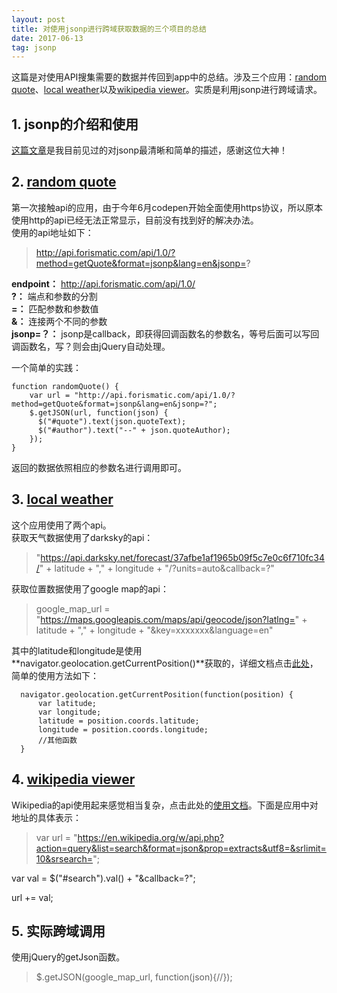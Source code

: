 ```yaml
---
layout: post
title: 对使用jsonp进行跨域获取数据的三个项目的总结
date: 2017-06-13
tag: jsonp
---
```

这篇是对使用API搜集需要的数据并传回到app中的总结。涉及三个应用：[random quote](https://codepen.io/ginnko/full/WjgbMM/)、[local weather](https://codepen.io/ginnko/full/mmzqVj/)以及[wikipedia viewer](https://codepen.io/ginnko/full/Omadzj/)。实质是利用jsonp进行跨域请求。

<!-- more -->

## 1. jsonp的介绍和使用  
[这篇文章](http://www.cnblogs.com/dowinning/archive/2012/04/19/json-jsonp-jquery.html)是我目前见过的对jsonp最清晰和简单的描述，感谢这位大神！
	

## 2. [random quote](https://codepen.io/ginnko/full/WjgbMM/)  
第一次接触api的应用，由于今年6月codepen开始全面使用https协议，所以原本使用http的api已经无法正常显示，目前没有找到好的解决办法。  
使用的api地址如下：
> http://api.forismatic.com/api/1.0/?method=getQuote&format=jsonp&lang=en&jsonp=?

**endpoint：** http://api.forismatic.com/api/1.0/  
**?：** 端点和参数的分割  
**=：** 匹配参数和参数值  
**&：** 连接两个不同的参数  
**jsonp=？：** jsonp是callback，即获得回调函数名的参数名，等号后面可以写回调函数名，写？则会由jQuery自动处理。

一个简单的实践：  

	function randomQuote() {
		var url = "http://api.forismatic.com/api/1.0/?method=getQuote&format=jsonp&lang=en&jsonp=?";
		$.getJSON(url, function(json) {
		  $("#quote").text(json.quoteText);
		  $("#author").text("--" + json.quoteAuthor);
		});
	}
返回的数据依照相应的参数名进行调用即可。  

## 3. [local weather](https://codepen.io/ginnko/full/mmzqVj/)
这个应用使用了两个api。  
获取天气数据使用了darksky的api：  
>"https://api.darksky.net/forecast/37afbe1af1965b09f5c7e0c6f710fc34/" + latitude + "," + longitude + "/?units=auto&callback=?"  

获取位置数据使用了google map的api：
>google_map_url = "https://maps.googleapis.com/maps/api/geocode/json?latlng=" + latitude + "," + longitude + "&key=xxxxxxx&language=en"

其中的latitude和longitude是使用**navigator.geolocation.getCurrentPosition()**获取的，详细文档点击[此处](https://developer.mozilla.org/zh-CN/docs/Web/API/Geolocation/Using_geolocation)，简单的使用方法如下：

	  navigator.geolocation.getCurrentPosition(function(position) {
		  var latitude;
		  var longitude;
		  latitude = position.coords.latitude; 
		  longitude = position.coords.longitude; 
          //其他函数
      }

## 4. [wikipedia viewer](https://codepen.io/ginnko/full/Omadzj/)
Wikipedia的api使用起来感觉相当复杂，点击此处的[使用文档](https://www.mediawiki.org/wiki/API:Main_page)。下面是应用中对地址的具体表示：  
>var url = "https://en.wikipedia.org/w/api.php?action=query&list=search&format=json&prop=extracts&utf8=&srlimit=10&srsearch="; 
> 
var val = $("#search").val() + "&callback=?";  
>
url += val;


## 5. 实际跨域调用
使用jQuery的getJson函数。
>$.getJSON(google_map_url, function(json){//});




